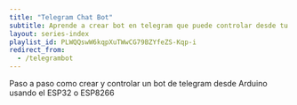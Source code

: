 ```yaml
---
title: "Telegram Chat Bot"
subtitle: Aprende a crear bot en telegram que puede controlar desde tu Arduino
layout: series-index
playlist_id: PLWQQswW6kqpXuTWwCG79BZYfeZS-Kqp-i
redirect_from:
  - /telegrambot
---
```


Paso a paso como crear y controlar un bot de telegram desde Arduino usando el ESP32 o ESP8266
